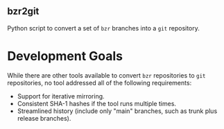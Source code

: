 bzr2git
-------
Python script to convert a set of `bzr` branches into a `git` repository.


Development Goals
=================
While there are other tools available to convert `bzr` repositories to `git`
repositories, no tool addressed all of the following requirements:

 * Support for iterative mirroring.
 * Consistent SHA-1 hashes if the tool runs multiple times.
 * Streamlined history (include only "main" branches, such as trunk plus release branches).
